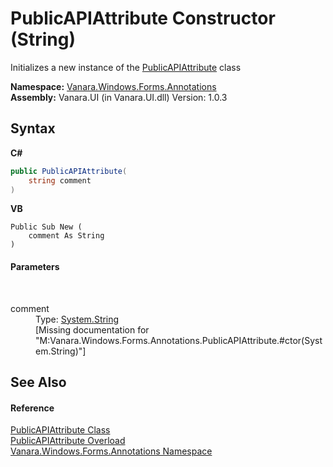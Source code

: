 # PublicAPIAttribute Constructor (String)
 

Initializes a new instance of the <a href="15ae85fe-a687-7049-e1f7-1b42dd2e6ba7">PublicAPIAttribute</a> class

**Namespace:**&nbsp;<a href="600255aa-5477-7018-00f3-14fce5adebc9">Vanara.Windows.Forms.Annotations</a><br />**Assembly:**&nbsp;Vanara.UI (in Vanara.UI.dll) Version: 1.0.3

## Syntax

**C#**<br />
``` C#
public PublicAPIAttribute(
	string comment
)
```

**VB**<br />
``` VB
Public Sub New ( 
	comment As String
)
```


#### Parameters
&nbsp;<dl><dt>comment</dt><dd>Type: <a href="http://msdn2.microsoft.com/en-us/library/s1wwdcbf" target="_blank">System.String</a><br />\[Missing <param name="comment"/> documentation for "M:Vanara.Windows.Forms.Annotations.PublicAPIAttribute.#ctor(System.String)"\]</dd></dl>

## See Also


#### Reference
<a href="15ae85fe-a687-7049-e1f7-1b42dd2e6ba7">PublicAPIAttribute Class</a><br /><a href="1d5f10d6-2099-70b2-e988-bfceab6255ee">PublicAPIAttribute Overload</a><br /><a href="600255aa-5477-7018-00f3-14fce5adebc9">Vanara.Windows.Forms.Annotations Namespace</a><br />